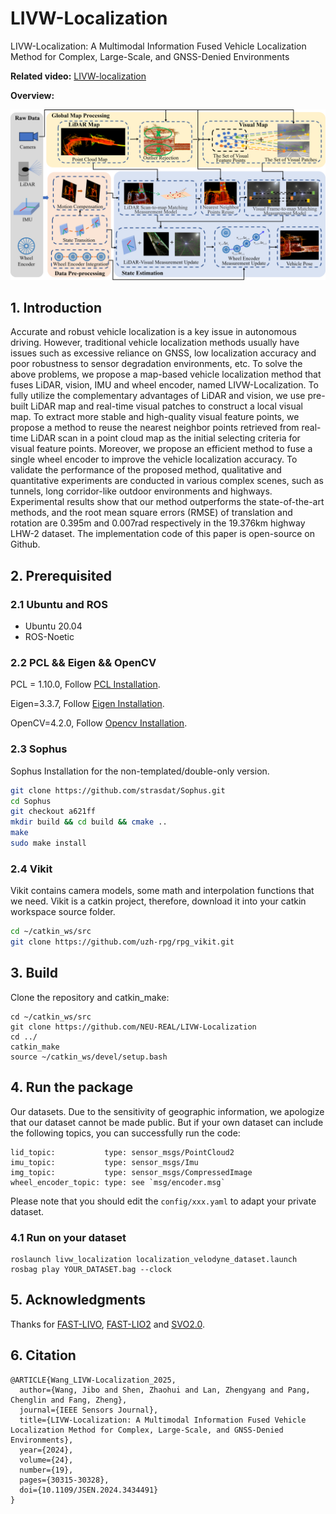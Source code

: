 # LIVW-Localization
LIVW-Localization: A Multimodal Information Fused Vehicle Localization Method for Complex, Large-Scale, and GNSS-Denied Environments

**Related video:** [LIVW-localization](https://youtu.be/EVDpuL647hg)

**Overview:**

![Overview](./doc/SystemOverview.png "System Overview")



## 1. Introduction

Accurate and robust vehicle localization is a key issue in autonomous driving. However, traditional vehicle localization methods usually have issues such as excessive reliance on GNSS, low localization accuracy and poor robustness to sensor degradation environments, etc. To solve the above problems, we propose a map-based vehicle localization method that fuses LiDAR, vision, IMU and wheel encoder, named LIVW-Localization. To fully utilize the complementary advantages of LiDAR and vision, we use pre-built LiDAR map and real-time visual patches to construct a local visual map. To extract more stable and high-quality visual feature points, we propose a method to reuse the nearest neighbor points retrieved from real-time LiDAR scan in a point cloud map as the initial selecting criteria for visual feature points. Moreover, we propose an efficient method to fuse a single wheel encoder to improve the vehicle localization accuracy. To validate the performance of the proposed method, qualitative and quantitative experiments are conducted in various complex scenes, such as tunnels, long corridor-like outdoor environments and highways. Experimental results show that our method outperforms the state-of-the-art methods, and the root mean square errors (RMSE) of translation and rotation are 0.395m and 0.007rad respectively in the 19.376km highway LHW-2 dataset. The implementation code of this paper is open-source on Github.

## 2. Prerequisited

### 2.1 Ubuntu and ROS

- Ubuntu 20.04
- ROS-Noetic

### 2.2 PCL && Eigen && OpenCV

PCL = 1.10.0,    Follow [PCL Installation](https://pointclouds.org/). 

Eigen=3.3.7,      Follow [Eigen Installation](https://eigen.tuxfamily.org/index.php?title=Main_Page).

OpenCV=4.2.0,  Follow [Opencv Installation](http://opencv.org/).

### 2.3 Sophus

 Sophus Installation for the non-templated/double-only version.

```bash
git clone https://github.com/strasdat/Sophus.git
cd Sophus
git checkout a621ff
mkdir build && cd build && cmake ..
make
sudo make install
```

### 2.4 Vikit

Vikit contains camera models, some math and interpolation functions that we need. Vikit is a catkin project, therefore, download it into your catkin workspace source folder.

```bash
cd ~/catkin_ws/src
git clone https://github.com/uzh-rpg/rpg_vikit.git
```

## 3. Build

Clone the repository and catkin_make:

```
cd ~/catkin_ws/src
git clone https://github.com/NEU-REAL/LIVW-Localization
cd ../
catkin_make
source ~/catkin_ws/devel/setup.bash
```

## 4. Run the package

Our datasets. Due to the sensitivity of geographic information, we apologize that our dataset cannot be made public. But if your own dataset can include the following topics, you can successfully run the code:

```
lid_topic:      	 type: sensor_msgs/PointCloud2
imu_topic: 			 type: sensor_msgs/Imu
img_topic:			 type: sensor_msgs/CompressedImage
wheel_encoder_topic: type: see `msg/encoder.msg`
```

Please note that you should edit the `config/xxx.yaml` to adapt your private dataset.

### 4.1 Run on your dataset

```
roslaunch livw_localization localization_velodyne_dataset.launch
rosbag play YOUR_DATASET.bag --clock
```



## 5. Acknowledgments

Thanks for [FAST-LIVO](https://github.com/hku-mars/FAST-LIVO), [FAST-LIO2](https://github.com/hku-mars/FAST_LIO) and [SVO2.0](https://github.com/uzh-rpg/rpg_svo_pro_open). 



## 6. Citation

```
@ARTICLE{Wang_LIVW-Localization_2025,
  author={Wang, Jibo and Shen, Zhaohui and Lan, Zhengyang and Pang, Chenglin and Fang, Zheng},
  journal={IEEE Sensors Journal}, 
  title={LIVW-Localization: A Multimodal Information Fused Vehicle Localization Method for Complex, Large-Scale, and GNSS-Denied Environments}, 
  year={2024},
  volume={24},
  number={19},
  pages={30315-30328},
  doi={10.1109/JSEN.2024.3434491}
}
```

